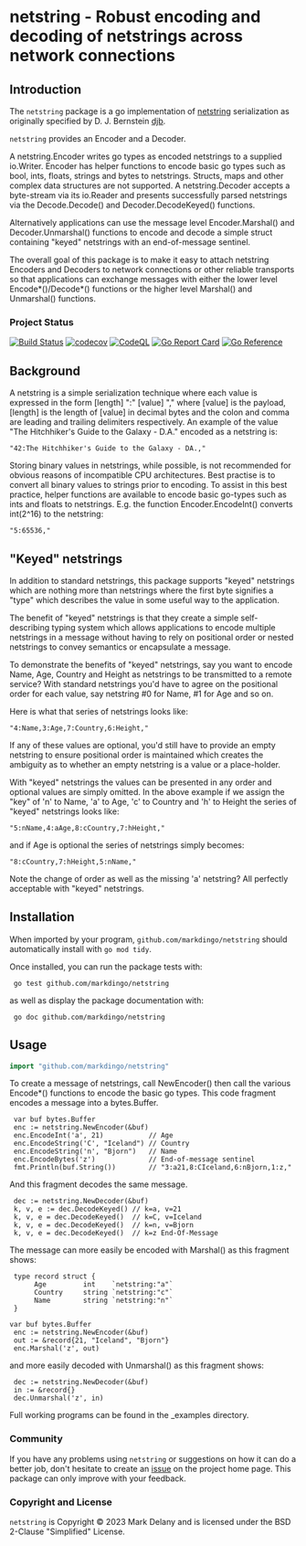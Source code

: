 <!-- Always newline after period so diffs are easier to read. -->
# netstring - Robust encoding and decoding of netstrings across network connections

## Introduction

The `netstring` package is a go implementation of
[netstring](https://cr.yp.to/proto/netstrings.txt) serialization as originally specified
by D. J. Bernstein [djb](https://cr.yp.to/cv.html).

`netstring` provides an Encoder and a Decoder.

A netstring.Encoder writes go types as encoded netstrings to a supplied io.Writer. Encoder
has helper functions to encode basic go types such as bool, ints, floats, strings and
bytes to netstrings. Structs, maps and other complex data structures are not supported. A
netstring.Decoder accepts a byte-stream via its io.Reader and presents successfully parsed
netstrings via the Decode.Decode() and Decoder.DecodeKeyed() functions.

Alternatively applications can use the message level Encoder.Marshal() and
Decoder.Unmarshal() functions to encode and decode a simple struct containing "keyed"
netstrings with an end-of-message sentinel.

The overall goal of this package is to make it easy to attach netstring Encoders and
Decoders to network connections or other reliable transports so that applications can
exchange messages with either the lower level Encode*()/Decode*() functions or the higher
level Marshal() and Unmarshal() functions.

### Project Status

[![Build Status](https://github.com/markdingo/netstring/actions/workflows/go.yml/badge.svg)](https://github.com/markdingo/netstring/actions/workflows/go.yml)
[![codecov](https://codecov.io/gh/markdingo/netstring/branch/main/graph/badge.svg)](https://codecov.io/gh/markdingo/netstring)
[![CodeQL](https://github.com/markdingo/netstring/actions/workflows/codeql-analysis.yml/badge.svg)](https://github.com/markdingo/netstring/actions/workflows/codeql-analysis.yml)
[![Go Report Card](https://goreportcard.com/badge/github.com/markdingo/netstring)](https://goreportcard.com/report/github.com/markdingo/netstring)
[![Go Reference](https://pkg.go.dev/badge/github.com/markdingo/netstring.svg)](https://pkg.go.dev/github.com/markdingo/netstring)

## Background

A netstring is a simple serialization technique where each value is expressed in the form
[length] ":" [value] "," where [value] is the payload, [length] is the length of [value]
in decimal bytes and the colon and comma are leading and trailing delimiters respectively.
An example of the value "The Hitchhiker's Guide to the Galaxy - D.A." encoded as a
netstring is:

    "42:The Hitchhiker's Guide to the Galaxy - DA.,"

Storing binary values in netstrings, while possible, is not recommended for obvious
reasons of incompatible CPU architectures.
Best practise is to convert all binary values to strings prior to encoding.
To assist in this best practice, helper functions are available to encode basic go-types
such as ints and floats to netstrings.
E.g. the function Encoder.EncodeInt() converts int(2^16) to the netstring:

    "5:65536,"

## "Keyed" netstrings

In addition to standard netstrings, this package supports "keyed" netstrings which are
nothing more than netstrings where the first byte signifies a "type" which describes the
value in some useful way to the application.

The benefit of "keyed" netstrings is that they create a simple self-describing typing system
which allows applications to encode multiple netstrings in a message without having to
rely on positional order or nested netstrings to convey semantics or encapsulate a message.

To demonstrate the benefits of "keyed" netstrings, say you want to encode Name, Age,
Country and Height as netstrings to be transmitted to a remote service? With standard
netstrings you'd have to agree on the positional order for each value, say netstring #0
for Name, #1 for Age and so on.

Here is what that series of netstrings looks like:

    "4:Name,3:Age,7:Country,6:Height,"

If any of these values are optional, you'd still have to provide an empty netstring to
ensure positional order is maintained which creates the ambiguity as to whether an empty
netstring is a value or a place-holder.

With "keyed" netstrings the values can be presented in any order and optional values are
simply omitted.
In the above example if we assign the "key" of 'n' to Name, 'a' to Age, 'c' to Country and
'h' to Height the series of "keyed" netstrings looks like:

    "5:nName,4:aAge,8:cCountry,7:hHeight,"

and if Age is optional the series of netstrings simply becomes:

    "8:cCountry,7:hHeight,5:nName,"

Note the change of order as well as the missing 'a' netstring?
All perfectly acceptable with "keyed" netstrings.

## Installation

When imported by your program, `github.com/markdingo/netstring` should automatically
install with `go mod tidy`.

Once installed, you can run the package tests with:

```
 go test github.com/markdingo/netstring
```

as well as display the package documentation with:

```
 go doc github.com/markdingo/netstring
```

## Usage

``` go
import "github.com/markdingo/netstring"
```

To create a message of netstrings, call NewEncoder() then call the various Encode*()
functions to encode the basic go types.
This code fragment encodes a message into a bytes.Buffer.

```
 var buf bytes.Buffer
 enc := netstring.NewEncoder(&buf)
 enc.EncodeInt('a', 21)           // Age
 enc.EncodeString('C', "Iceland") // Country
 enc.EncodeString('n', "Bjorn")   // Name
 enc.EncodeBytes('z')             // End-of-message sentinel
 fmt.Println(buf.String())        // "3:a21,8:CIceland,6:nBjorn,1:z,"
```

And this fragment decodes the same message.

```
 dec := netstring.NewDecoder(&buf)
 k, v, e := dec.DecodeKeyed() // k=a, v=21
 k, v, e = dec.DecodeKeyed()  // k=C, v=Iceland
 k, v, e = dec.DecodeKeyed()  // k=n, v=Bjorn
 k, v, e = dec.DecodeKeyed()  // k=z End-Of-Message
```

The message can more easily be encoded with Marshal() as this fragment shows:

```
 type record struct {
      Age         int    `netstring:"a"`
      Country     string `netstring:"c"`
      Name        string `netstring:"n"`
 }

var buf bytes.Buffer
 enc := netstring.NewEncoder(&buf)
 out := &record{21, "Iceland", "Bjorn"}
 enc.Marshal('z', out)
```

and more easily decoded with Unmarshal() as this fragment shows:

```
 dec := netstring.NewDecoder(&buf)
 in := &record{}
 dec.Unmarshal('z', in)
```

Full working programs can be found in the _examples directory.

### Community

If you have any problems using `netstring` or suggestions on how it can do a better job,
don't hesitate to create an [issue](https://github.com/markdingo/netstring/issues) on the
project home page.
This package can only improve with your feedback.

### Copyright and License

`netstring` is Copyright :copyright: 2023 Mark Delany and is licensed under the BSD
2-Clause "Simplified" License.
